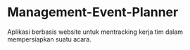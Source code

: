 # Management-Event-Planner

Aplikasi berbasis website untuk mentracking kerja tim dalam mempersiapkan suatu acara.
